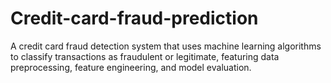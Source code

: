 # Credit-card-fraud-prediction
A credit card fraud detection system that uses machine learning algorithms to classify transactions as fraudulent or legitimate, featuring data preprocessing, feature engineering, and model evaluation.
